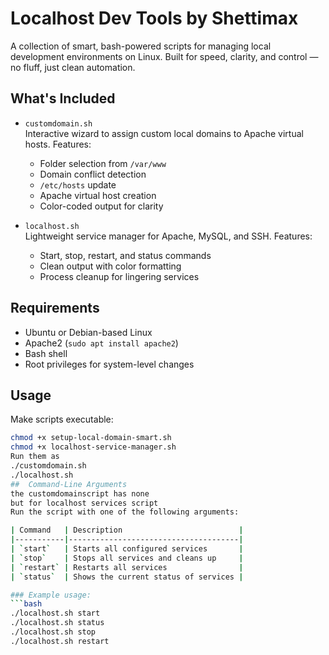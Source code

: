 # Localhost Dev Tools by Shettimax

A collection of smart, bash-powered scripts for managing local development environments on Linux. Built for speed, clarity, and control — no fluff, just clean automation.

##  What's Included

- `customdomain.sh`  
  Interactive wizard to assign custom local domains to Apache virtual hosts. Features:
  - Folder selection from `/var/www`
  - Domain conflict detection
  - `/etc/hosts` update
  - Apache virtual host creation
  - Color-coded output for clarity

- `localhost.sh`  
  Lightweight service manager for Apache, MySQL, and SSH. Features:
  - Start, stop, restart, and status commands
  - Clean output with color formatting
  - Process cleanup for lingering services

##  Requirements

- Ubuntu or Debian-based Linux
- Apache2 (`sudo apt install apache2`)
- Bash shell
- Root privileges for system-level changes

##  Usage

Make scripts executable:
```bash
chmod +x setup-local-domain-smart.sh
chmod +x localhost-service-manager.sh
Run them as
./customdomain.sh
./localhost.sh
##  Command-Line Arguments
the customdomainscript has none
but for localhost services script
Run the script with one of the following arguments:

| Command   | Description                          |
|-----------|--------------------------------------|
| `start`   | Starts all configured services       |
| `stop`    | Stops all services and cleans up     |
| `restart` | Restarts all services                |
| `status`  | Shows the current status of services |

### Example usage:
```bash
./localhost.sh start
./localhost.sh status
./localhost.sh stop
./localhost.sh restart


